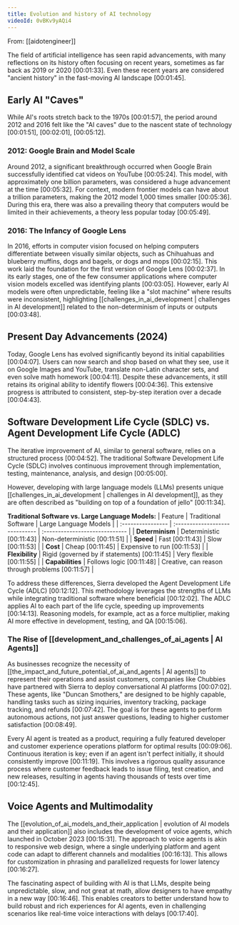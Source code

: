 ```yaml
---
title: Evolution and history of AI technology
videoId: 0vBKv9yAQi4
---
```


From: [[aidotengineer]] <br/> 

The field of artificial intelligence has seen rapid advancements, with many reflections on its history often focusing on recent years, sometimes as far back as 2019 or 2020 <a class="yt-timestamp" data-t="00:01:33">[00:01:33]</a>. Even these recent years are considered "ancient history" in the fast-moving AI landscape <a class="yt-timestamp" data-t="00:01:45">[00:01:45]</a>.

## Early AI "Caves"

While AI's roots stretch back to the 1970s <a class="yt-timestamp" data-t="00:01:57">[00:01:57]</a>, the period around 2012 and 2016 felt like the "AI caves" due to the nascent state of technology <a class="yt-timestamp" data-t="00:01:51">[00:01:51]</a>, <a class="yt-timestamp" data-t="00:02:01">[00:02:01]</a>, <a class="yt-timestamp" data-t="00:05:12">[00:05:12]</a>.

### 2012: Google Brain and Model Scale
Around 2012, a significant breakthrough occurred when Google Brain successfully identified cat videos on YouTube <a class="yt-timestamp" data-t="00:05:24">[00:05:24]</a>. This model, with approximately one billion parameters, was considered a huge advancement at the time <a class="yt-timestamp" data-t="00:05:32">[00:05:32]</a>. For context, modern frontier models can have about a trillion parameters, making the 2012 model 1,000 times smaller <a class="yt-timestamp" data-t="00:05:36">[00:05:36]</a>. During this era, there was also a prevailing theory that computers would be limited in their achievements, a theory less popular today <a class="yt-timestamp" data-t="00:05:49">[00:05:49]</a>.

### 2016: The Infancy of Google Lens
In 2016, efforts in computer vision focused on helping computers differentiate between visually similar objects, such as Chihuahuas and blueberry muffins, dogs and bagels, or dogs and mops <a class="yt-timestamp" data-t="00:02:15">[00:02:15]</a>. This work laid the foundation for the first version of Google Lens <a class="yt-timestamp" data-t="00:02:37">[00:02:37]</a>. In its early stages, one of the few consumer applications where computer vision models excelled was identifying plants <a class="yt-timestamp" data-t="00:03:05">[00:03:05]</a>. However, early AI models were often unpredictable, feeling like a "slot machine" where results were inconsistent, highlighting [[challenges_in_ai_development | challenges in AI development]] related to the non-determinism of inputs or outputs <a class="yt-timestamp" data-t="00:03:48">[00:03:48]</a>.

## Present Day Advancements (2024)

Today, Google Lens has evolved significantly beyond its initial capabilities <a class="yt-timestamp" data-t="00:04:07">[00:04:07]</a>. Users can now search and shop based on what they see, use it on Google Images and YouTube, translate non-Latin character sets, and even solve math homework <a class="yt-timestamp" data-t="00:04:11">[00:04:11]</a>. Despite these advancements, it still retains its original ability to identify flowers <a class="yt-timestamp" data-t="00:04:36">[00:04:36]</a>. This extensive progress is attributed to consistent, step-by-step iteration over a decade <a class="yt-timestamp" data-t="00:04:43">[00:04:43]</a>.

## Software Development Life Cycle (SDLC) vs. Agent Development Life Cycle (ADLC)

The iterative improvement of AI, similar to general software, relies on a structured process <a class="yt-timestamp" data-t="00:04:52">[00:04:52]</a>. The traditional Software Development Life Cycle (SDLC) involves continuous improvement through implementation, testing, maintenance, analysis, and design <a class="yt-timestamp" data-t="00:05:00">[00:05:00]</a>.

However, developing with large language models (LLMs) presents unique [[challenges_in_ai_development | challenges in AI development]], as they are often described as "building on top of a foundation of jello" <a class="yt-timestamp" data-t="00:11:34">[00:11:34]</a>.

**Traditional Software vs. Large Language Models:**
| Feature           | Traditional Software           | Large Language Models          |
| :---------------- | :----------------------------- | :----------------------------- |
| **Determinism**   | Deterministic <a class="yt-timestamp" data-t="00:11:43">[00:11:43]</a>          | Non-deterministic <a class="yt-timestamp" data-t="00:11:51">[00:11:51]</a>       |
| **Speed**         | Fast <a class="yt-timestamp" data-t="00:11:43">[00:11:43]</a>                   | Slow <a class="yt-timestamp" data-t="00:11:53">[00:11:53]</a>                    |
| **Cost**          | Cheap <a class="yt-timestamp" data-t="00:11:45">[00:11:45]</a>                  | Expensive to run <a class="yt-timestamp" data-t="00:11:53">[00:11:53]</a> |
| **Flexibility**   | Rigid (governed by if statements) <a class="yt-timestamp" data-t="00:11:45">[00:11:45]</a> | Very flexible <a class="yt-timestamp" data-t="00:11:55">[00:11:55]</a>         |
| **Capabilities**  | Follows logic <a class="yt-timestamp" data-t="00:11:48">[00:11:48]</a>      | Creative, can reason through problems <a class="yt-timestamp" data-t="00:11:57">[00:11:57]</a> |

To address these differences, Sierra developed the Agent Development Life Cycle (ADLC) <a class="yt-timestamp" data-t="00:12:12">[00:12:12]</a>. This methodology leverages the strengths of LLMs while integrating traditional software where beneficial <a class="yt-timestamp" data-t="00:12:02">[00:12:02]</a>. The ADLC applies AI to each part of the life cycle, speeding up improvements <a class="yt-timestamp" data-t="00:14:13">[00:14:13]</a>. Reasoning models, for example, act as a force multiplier, making AI more effective in development, testing, and QA <a class="yt-timestamp" data-t="00:15:06">[00:15:06]</a>.

### The Rise of [[development_and_challenges_of_ai_agents | AI Agents]]
As businesses recognize the necessity of [[the_impact_and_future_potential_of_ai_and_agents | AI agents]] to represent their operations and assist customers, companies like Chubbies have partnered with Sierra to deploy conversational AI platforms <a class="yt-timestamp" data-t="00:07:02">[00:07:02]</a>. These agents, like "Duncan Smothers," are designed to be highly capable, handling tasks such as sizing inquiries, inventory tracking, package tracking, and refunds <a class="yt-timestamp" data-t="00:07:42">[00:07:42]</a>. The goal is for these agents to perform autonomous actions, not just answer questions, leading to higher customer satisfaction <a class="yt-timestamp" data-t="00:08:49">[00:08:49]</a>.

Every AI agent is treated as a product, requiring a fully featured developer and customer experience operations platform for optimal results <a class="yt-timestamp" data-t="00:09:06">[00:09:06]</a>. Continuous iteration is key; even if an agent isn't perfect initially, it should consistently improve <a class="yt-timestamp" data-t="00:11:19">[00:11:19]</a>. This involves a rigorous quality assurance process where customer feedback leads to issue filing, test creation, and new releases, resulting in agents having thousands of tests over time <a class="yt-timestamp" data-t="00:12:45">[00:12:45]</a>.

## Voice Agents and Multimodality
The [[evolution_of_ai_models_and_their_application | evolution of AI models and their application]] also includes the development of voice agents, which launched in October 2023 <a class="yt-timestamp" data-t="00:15:31">[00:15:31]</a>. The approach to voice agents is akin to responsive web design, where a single underlying platform and agent code can adapt to different channels and modalities <a class="yt-timestamp" data-t="00:16:13">[00:16:13]</a>. This allows for customization in phrasing and parallelized requests for lower latency <a class="yt-timestamp" data-t="00:16:27">[00:16:27]</a>.

The fascinating aspect of building with AI is that LLMs, despite being unpredictable, slow, and not great at math, allow designers to have empathy in a new way <a class="yt-timestamp" data-t="00:16:46">[00:16:46]</a>. This enables creators to better understand how to build robust and rich experiences for AI agents, even in challenging scenarios like real-time voice interactions with delays <a class="yt-timestamp" data-t="00:17:40">[00:17:40]</a>.